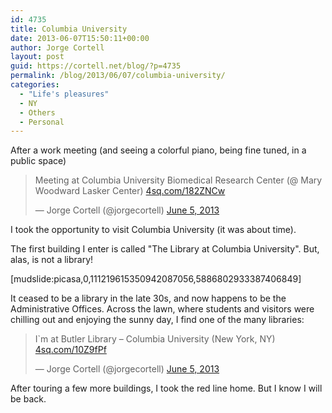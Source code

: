 ```yaml
---
id: 4735
title: Columbia University
date: 2013-06-07T15:50:11+00:00
author: Jorge Cortell
layout: post
guid: https://cortell.net/blog/?p=4735
permalink: /blog/2013/06/07/columbia-university/
categories:
  - "Life's pleasures"
  - NY
  - Others
  - Personal
---
```

After a work meeting (and seeing a colorful piano, being fine tuned, in a public space) 

<blockquote class="twitter-tweet">
  <p>
    Meeting at Columbia University Biomedical Research Center (@ Mary Woodward Lasker Center) <a title="https://4sq.com/182ZNCw" href="https://t.co/QSycVqK43h">4sq.com/182ZNCw</a>
  </p>
  
  <p>
    — Jorge Cortell (@jorgecortell) <a href="https://twitter.com/jorgecortell/status/342346288743981058">June 5, 2013</a>
  </p>
</blockquote>

I took the opportunity to visit Columbia University (it was about time).

The first building I enter is called "The Library at Columbia University". But, alas, is not a library!

[mudslide:picasa,0,111219615350942087056,5886802933387406849]

It ceased to be a library in the late 30s, and now happens to be the Administrative Offices. Across the lawn, where students and visitors were chilling out and enjoying the sunny day, I find one of the many libraries:

<blockquote class="twitter-tweet">
  <p>
    I`m at Butler Library – Columbia University (New York, NY) <a title="https://4sq.com/10Z9fPf" href="https://t.co/DR61HaHbd0">4sq.com/10Z9fPf</a>
  </p>
  
  <p>
    — Jorge Cortell (@jorgecortell) <a href="https://twitter.com/jorgecortell/status/342352335672053761">June 5, 2013</a>
  </p>
</blockquote>

After touring a few more buildings, I took the red line home. But I know I will be back.